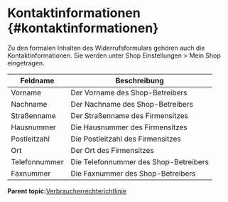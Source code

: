# Kontaktinformationen {#kontaktinformationen}

Zu den formalen Inhalten des Widerrufsformulars gehören auch die Kontaktinformationen. Sie werden unter Shop Einstellungen \> Mein Shop eingetragen.

|Feldname|Beschreibung|
|--------|------------|
|Vorname|Der Vorname des Shop-Betreibers|
|Nachname|Der Nachname des Shop-Betreibers|
|Straßenname|Der Straßenname des Firmensitzes|
|Hausnummer|Die Hausnummer des Firmensitzes|
|Postleitzahl|Die Postleitzahl des Firmensitzes|
|Ort|Der Ort des Firmensitzes|
|Telefonnummer|Die Telefonnummer des Shop-Betreibers|
|Faxnummer|Die Faxnummer des Shop-Betreibers|

**Parent topic:**[Verbraucherrechterichtlinie](4_5_3_Verbraucherrechterichtlinie.md)

